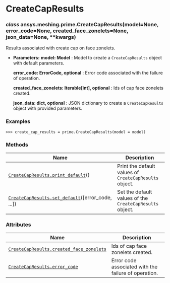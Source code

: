 <!-- vale off -->

# CreateCapResults

<a id="ansys.meshing.prime.CreateCapResults"></a>

### *class* ansys.meshing.prime.CreateCapResults(model=None, error_code=None, created_face_zonelets=None, json_data=None, \*\*kwargs)

Results associated with create cap on face zonelets.

* **Parameters:**
  **model: Model**
  : Model to create a `CreateCapResults` object with default parameters.

  **error_code: ErrorCode, optional**
  : Error code associated with the failure of operation.

  **created_face_zonelets: Iterable[int], optional**
  : Ids of cap face zonelets created.

  **json_data: dict, optional**
  : JSON dictionary to create a `CreateCapResults` object with provided parameters.

### Examples

```pycon
>>> create_cap_results = prime.CreateCapResults(model = model)
```

<!-- !! processed by numpydoc !! -->

### Methods

| Name | Description |
|-----------------------------------------------------------------------------------------------------------------------------------------------------------|----------------------------------------------------------|
| [`CreateCapResults.print_default`](ansys.meshing.prime.CreateCapResults.print_default.md#ansys.meshing.prime.CreateCapResults.print_default)()            | Print the default values of `CreateCapResults` object.   |
| [`CreateCapResults.set_default`](ansys.meshing.prime.CreateCapResults.set_default.md#ansys.meshing.prime.CreateCapResults.set_default)([error_code, ...]) | Set the default values of the `CreateCapResults` object. |

### Attributes

| Name | Description |
|------------------------------------------------------------------------------------------------------------------------------------------------------------------------|------------------------------------------------------|
| [`CreateCapResults.created_face_zonelets`](ansys.meshing.prime.CreateCapResults.created_face_zonelets.md#ansys.meshing.prime.CreateCapResults.created_face_zonelets)   | Ids of cap face zonelets created.                    |
| [`CreateCapResults.error_code`](ansys.meshing.prime.CreateCapResults.error_code.md#ansys.meshing.prime.CreateCapResults.error_code)                                    | Error code associated with the failure of operation. |
<!-- vale on -->